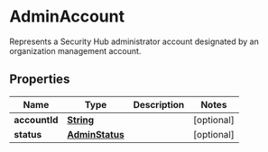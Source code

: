 

# AdminAccount

Represents a Security Hub administrator account designated by an organization management account.

## Properties

| Name | Type | Description | Notes |
|------------ | ------------- | ------------- | -------------|
|**accountId** | [**String**](String.md) |  |  [optional] |
|**status** | [**AdminStatus**](AdminStatus.md) |  |  [optional] |



